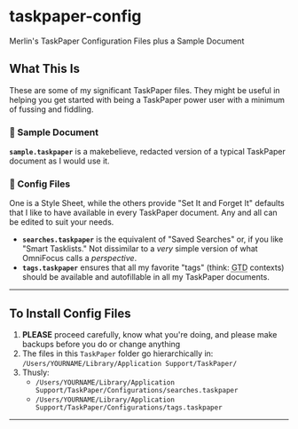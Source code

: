 # taskpaper-config
Merlin's TaskPaper Configuration Files plus a Sample Document

## What This Is

These are some of my significant TaskPaper files. They might be useful in helping you get started with being a TaskPaper power user with a minimum of fussing and fiddling.

###  📔 Sample Document

**`sample.taskpaper`** is a makebelieve, redacted version of a typical TaskPaper document as I would use it.

### 📂 Config Files

One is a Style Sheet, while the others provide "Set It and Forget It" defaults that I like to have available in every TaskPaper document. Any and all can be edited to suit your needs.

* **`searches.taskpaper`** is the equivalent of "Saved Searches" or, if you like "Smart Tasklists." Not dissimilar to a _very_ simple version of what OmniFocus calls a _perspective_.
* **`tags.taskpaper`** ensures that all my favorite "tags" (think: <abbr title="Getting Things Done">GTD</abbr> contexts) should be available and autofillable in all my TaskPaper documents.

-----

## To Install Config Files

1. **PLEASE** proceed carefully, know what you're doing, and please make backups before you do or change anything
1. The files in this `TaskPaper` folder go hierarchically in:  
    `/Users/YOURNAME/Library/Application Support/TaskPaper/`
3. Thusly:
   * `/Users/YOURNAME/Library/Application Support/TaskPaper/Configurations/searches.taskpaper`
   * `/Users/YOURNAME/Library/Application Support/TaskPaper/Configurations/tags.taskpaper`

-----